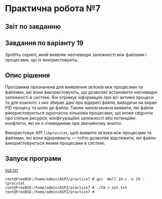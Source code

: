 # Практична робота №7

## Звіт по завданню

## Завдання по варіанту 19

Зробіть скрипт, який виявляє неочевидні залежності між файлами і процесами, що їх використовують.

## Опис рішення

Программа призначена для виявлення зв’язків між процесами та файлами, які вони використовують, що дозволяє встановити неочевидні залежності в системі. Він отримує інформацію про всі активні процеси та для кожного з них збирає дані про відкриті файли, виводячи на екран PID процесу та шлях до файлу. Таким чином можна виявити, які файли використовуються одночасно кількома процесами, що може свідчити про спільні ресурси, конфігураційні залежності або потенційні конфлікти, які не є очевидними при звичайному аналізі.

Використовує API `libprocstat`, щоб виявити зв’язки між процесами та файлами, які вони відкривають — тобто дозволяє відстежити, які файли використовуються якими процесами в системі.

## Запуск програми

[out.txt](out.txt)

```shell
root@FreeBSD:/home/admin/ASPZ/practice7 # gcc -Wall 19.c -o 19 -lprocstat
root@FreeBSD:/home/admin/ASPZ/practice7 # ./19 > out.txt
root@FreeBSD:/home/admin/ASPZ/practice7 #
```